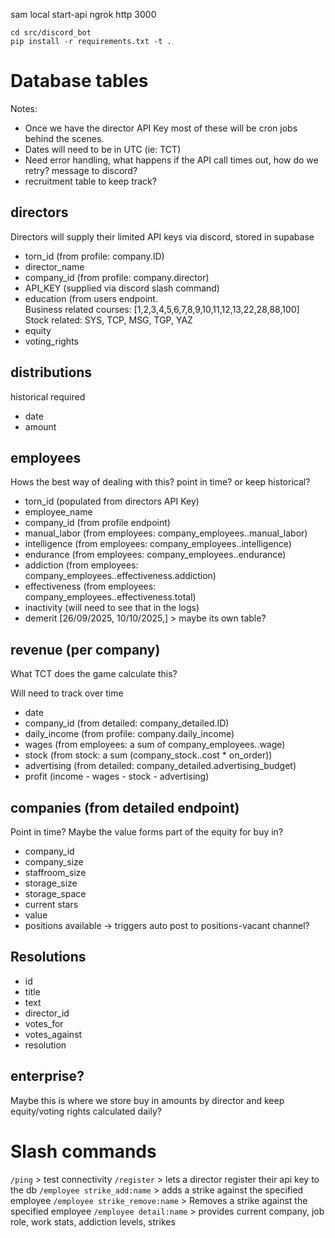 sam local start-api
ngrok http 3000

```
cd src/discord_bot
pip install -r requirements.txt -t .
```

# Database tables

Notes: 
- Once we have the director API Key most of these will be cron jobs behind the scenes.
- Dates will need to be in UTC (ie: TCT)
- Need error handling, what happens if the API call times out, how do we retry? message to discord?
- recruitment table to keep track?

## directors

Directors will supply their limited API keys via discord, stored in supabase

- torn_id    	(from profile: company.ID)
- director_name
- company_id 	(from profile: company.director)
- API_KEY	(supplied via discord slash command)
- education	(from users endpoint.  
			Business related courses: [1,2,3,4,5,6,7,8,9,10,11,12,13,22,28,88,100]
			Stock related: SYS, TCP, MSG, TGP, YAZ
- equity
- voting_rights


## distributions

historical required

- date
- amount


## employees

Hows the best way of dealing with this? point in time? or keep historical?

- torn_id	(populated from directors API Key)
- employee_name
- company_id 	(from profile endpoint)
- manual_labor	(from employees: company_employees.<ID>.manual_labor)
- intelligence	(from employees: company_employees.<ID>.intelligence)
- endurance	(from employees: company_employees.<ID>.endurance)
- addiction	(from employees: company_employees.<ID>.effectiveness.addiction)
- effectiveness (from employees: company_employees.<ID>.effectiveness.total)
- inactivity	(will need to see that in the logs)
- demerit	[26/09/2025, 10/10/2025,] > maybe its own table?


## revenue (per company)

What TCT does the game calculate this?

Will need to track over time

- date
- company_id		(from detailed: company_detailed.ID)
- daily_income		(from profile: company.daily_income)
- wages			    (from employees: a sum of company_employees.<ID>.wage)
- stock			    (from stock: a sum (company_stock.<NAME>.cost * on_order))
- advertising		(from detailed: company_detailed.advertising_budget)
- profit            (income - wages - stock - advertising)


## companies (from detailed endpoint)

Point in time?
Maybe the value forms part of the equity for buy in?

- company_id
- company_size
- staffroom_size
- storage_size
- storage_space
- current stars
- value
- positions available -> triggers auto post to positions-vacant channel?

## Resolutions

- id
- title
- text
- director_id
- votes_for
- votes_against
- resolution

## enterprise?

Maybe this is where we store buy in amounts by director and keep equity/voting rights calculated daily?


# Slash commands

`/ping`      > test connectivity
`/register`  > lets a director register their api key to the db
`/employee strike_add:name` > adds a strike against the specified employee
`/employee strike_remove:name` > Removes a strike against the specified employee
`/employee detail:name` > provides current company, job role, work stats, addiction levels, strikes
